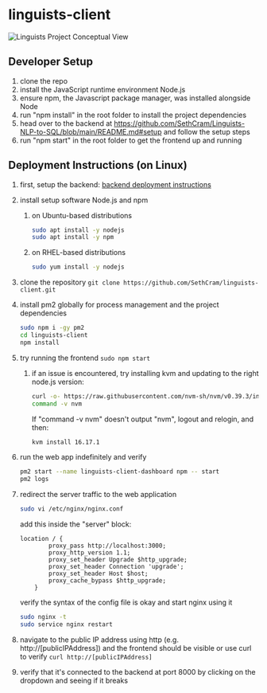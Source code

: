 # linguists-client
![Linguists Project Conceptual View](https://user-images.githubusercontent.com/86444777/219822992-974e45b1-fb9a-4600-90f9-78c37d9c9c89.png)

## Developer Setup
1. clone the repo
2. install the JavaScript runtime environment Node.js 
3. ensure npm, the Javascript package manager, was installed alongside Node
4. run "npm install" in the root folder to install the project dependencies
5. head over to the backend at https://github.com/SethCram/Linguists-NLP-to-SQL/blob/main/README.md#setup and follow the setup steps
6. run "npm start" in the root folder to get the frontend up and running

## Deployment Instructions (on Linux)
1. first, setup the backend: [backend deployment instructions](https://github.com/SethCram/Linguists-NLP-to-SQL#deployment-instructions)
2. install setup software Node.js and npm
    1. on Ubuntu-based distributions
        ```sh
        sudo apt install -y nodejs
        sudo apt install -y npm
        ```
    2. on RHEL-based distributions
        ```sh
        sudo yum install -y nodejs
        ```
3. clone the repository `git clone https://github.com/SethCram/linguists-client.git`
4. install pm2 globally for process management and the project dependencies 
    ```sh
    sudo npm i -gy pm2
    cd linguists-client
    npm install
    ```
5. try running the frontend `sudo npm start`
   1. if an issue is encountered, try installing kvm and updating to the right node.js version:
        ```sh
        curl -o- https://raw.githubusercontent.com/nvm-sh/nvm/v0.39.3/install.sh | bash
        command -v nvm
        ```
        If "command -v nvm" doesn't output "nvm", logout and relogin, and then:
        ```sh
        kvm install 16.17.1
        ```
6. run the web app indefinitely and verify
    ```sh
    pm2 start --name linguists-client-dashboard npm -- start
    pm2 logs 
    ```
7. redirect the server traffic to the web application
    ```sh
   sudo vi /etc/nginx/nginx.conf
    ```
    add this inside the "server" block:
    ```
    location / {
            proxy_pass http://localhost:3000;
            proxy_http_version 1.1;
            proxy_set_header Upgrade $http_upgrade;
            proxy_set_header Connection 'upgrade';
            proxy_set_header Host $host;
            proxy_cache_bypass $http_upgrade;
        }
    ```
    verify the syntax of the config file is okay and start nginx using it
    ```sh
    sudo nginx -t
    sudo service nginx restart
    ```
        
8. navigate to the public IP address using http (e.g. http://[publicIPAddress]) and the frontend should be visible or use curl to verify `curl http://[publicIPAddress]` 
9. verify that it's connected to the backend at port 8000 by clicking on the dropdown and seeing if it breaks
